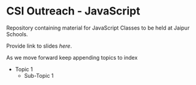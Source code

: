 # CSI Outreach - JavaScript
Repository containing material for JavaScript Classes to be held at Jaipur Schools.

Provide link to slides *here*.

As we move forward keep appending topics to index

* Topic 1
	* Sub-Topic 1
	